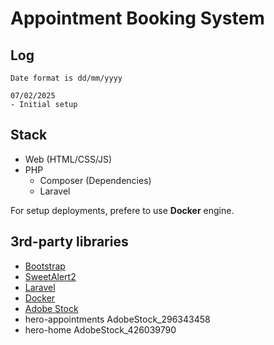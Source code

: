 # Appointment Booking System

## Log
```
Date format is dd/mm/yyyy

07/02/2025
- Initial setup

```
## Stack
- Web (HTML/CSS/JS)
- PHP
    - Composer (Dependencies)
    - Laravel

For setup deployments, prefere to use **Docker** engine.

    
## 3rd-party libraries
- [Bootstrap](https://getbootstrap.com/)
- [SweetAlert2](https://sweetalert2.github.io/)
- [Laravel](https://laravel.com/)
- [Docker](https://www.docker.com/)
- [Adobe Stock](#)
- hero-appointments AdobeStock_296343458
- hero-home AdobeStock_426039790
